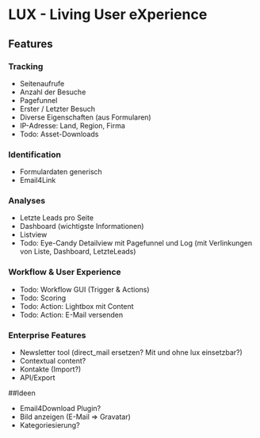 # LUX - Living User eXperience

## Features

### Tracking

- Seitenaufrufe
- Anzahl der Besuche
- Pagefunnel
- Erster / Letzter Besuch
- Diverse Eigenschaften (aus Formularen)
- IP-Adresse: Land, Region, Firma
- Todo: Asset-Downloads

### Identification

- Formulardaten generisch
- Email4Link

### Analyses

- Letzte Leads pro Seite
- Dashboard (wichtigste Informationen)
- Listview
- Todo: Eye-Candy Detailview mit Pagefunnel und Log (mit Verlinkungen von Liste, Dashboard, LetzteLeads)

### Workflow & User Experience

- Todo: Workflow GUI (Trigger & Actions)
- Todo: Scoring
- Todo: Action: Lightbox mit Content
- Todo: Action: E-Mail versenden

### Enterprise Features

- Newsletter tool (direct_mail ersetzen? Mit und ohne lux einsetzbar?)
- Contextual content?
- Kontakte (Import?)
- API/Export

##Ideen

- Email4Download Plugin?
- Bild anzeigen (E-Mail => Gravatar)
- Kategoriesierung?
